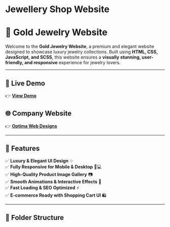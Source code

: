﻿# Jewellery Shop Website
# 💎 Gold Jewelry Website  

Welcome to the **Gold Jewelry Website**, a premium and elegant website designed to showcase luxury jewelry collections. Built using **HTML, CSS, JavaScript, and SCSS**, this website ensures a **visually stunning, user-friendly, and responsive** experience for jewelry lovers.  

---

## 📌 Live Demo  
👉 **[View Demo](https://korinikhil.github.io/jwellary/)**  

## 🌐 Company Website  
👉 **[Optima Web Designs](https://optimawebdesigns.shop/)**  

---

## 🚀 Features  
✅ **Luxury & Elegant UI Design** ✨  
✅ **Fully Responsive for Mobile & Desktop** 📱💻  
✅ **High-Quality Product Image Gallery** 📷  
✅ **Smooth Animations & Interactive Effects** 🎨  
✅ **Fast Loading & SEO Optimized** ⚡  
✅ **E-commerce Ready with Shopping Cart UI** 🛍️  

---

## 📂 Folder Structure  

